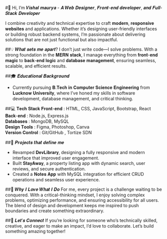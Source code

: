 #👋 Hi, I’m 𝑽𝒊𝒔𝒉𝒂𝒍 𝒎𝒂𝒖𝒓𝒚𝒂 - 𝑨 𝑾𝒆𝒃 𝑫𝒆𝒔𝒊𝒈𝒏𝒆𝒓, 𝑭𝒓𝒐𝒏𝒕-𝒆𝒏𝒅 𝒅𝒆𝒗𝒆𝒍𝒐𝒑𝒆𝒓, 𝒂𝒏𝒅 𝑭𝒖𝒍𝒍-𝑺𝒕𝒂𝒄𝒌 𝑫𝒆𝒗𝒆𝒍𝒐𝒑𝒆𝒓 

I combine creativity and technical expertise to craft 𝐦𝐨𝐝𝐞𝐫𝐧, 𝐫𝐞𝐬𝐩𝐨𝐧𝐬𝐢𝐯𝐞 𝐰𝐞𝐛𝐬𝐢𝐭𝐞𝐬 and applications. Whether it’s designing user-friendly interfaces or building robust backend systems, I’m passionate about delivering solutions that are not just functional but also impactful.  

##💡 𝑾𝒉𝒂𝒕 𝒔𝒆𝒕𝒔 𝒎𝒆 𝒂𝒑𝒂𝒓𝒕? 
I don’t just write code—I solve problems. With a strong foundation in the 𝐌𝐄𝐑𝐍 𝐬𝐭𝐚𝐜𝐤, I manage everything from 𝐟𝐫𝐨𝐧𝐭-𝐞𝐧𝐝 𝐦𝐚𝐠𝐢𝐜 to 𝐛𝐚𝐜𝐤-𝐞𝐧𝐝 𝐥𝐨𝐠𝐢𝐜 and 𝐝𝐚𝐭𝐚𝐛𝐚𝐬𝐞 𝐦𝐚𝐧𝐚𝐠𝐞𝐦𝐞𝐧𝐭, ensuring seamless, scalable, and efficient results.  

##🎓 𝑬𝒅𝒖𝒄𝒂𝒕𝒊𝒐𝒏𝒂𝒍 𝑩𝒂𝒄𝒌𝒈𝒓𝒐𝒖𝒏𝒅  
- Currently pursuing 𝐁.𝐓𝐞𝐜𝐡 𝐢𝐧 𝐂𝐨𝐦𝐩𝐮𝐭𝐞𝐫 𝐒𝐜𝐢𝐞𝐧𝐜𝐞 𝐄𝐧𝐠𝐢𝐧𝐞𝐞𝐫𝐢𝐧𝐠  from 𝐋𝐮𝐜𝐤𝐧𝐨𝐰 𝐔𝐧𝐢𝐯𝐞𝐫𝐬𝐢𝐭𝐲, where I’ve honed my skills in software development, database management, and critical thinking.  

##💻 𝐓𝐞𝐜𝐡 𝐒𝐭𝐚𝐜𝐤 
𝐅𝐫𝐨𝐧𝐭-𝐞𝐧𝐝 : HTML, CSS, JavaScript, Bootstrap, React  
𝐁𝐚𝐜𝐤-𝐞𝐧𝐝 : Node.js, Express.js  
𝐃𝐚𝐭𝐚𝐛𝐚𝐬𝐞𝐬 : MongoDB, MySQL  
𝐃𝐞𝐬𝐢𝐠𝐧 𝐓𝐨𝐨𝐥𝐬 : Figma, Photoshop, Canva  
𝐕𝐞𝐫𝐬𝐢𝐨𝐧 𝐂𝐨𝐧𝐭𝐫𝐨𝐥 : Git/GitHub , Tortize SDN 

##🚀 𝑷𝒓𝒐𝒋𝒆𝒄𝒕𝒔 𝒕𝒉𝒂𝒕 𝒅𝒆𝒇𝒊𝒏𝒆 𝒎𝒆  
- Revamped 𝐃𝐞𝐯𝐋𝐢𝐛𝐫𝐚𝐫𝐲, designing a fully responsive and modern interface that improved user engagement.  
- Built 𝐒𝐭𝐚𝐲𝐀𝐰𝐚𝐲, a property listing app with dynamic search, user reviews, and secure authentication.  
- Created a 𝐍𝐨𝐭𝐞𝐬 𝐀𝐩𝐩 with MySQL integration for efficient CRUD operations and seamless user experience.  

##🌟 𝑾𝒉𝒚 𝑰 𝑳𝒐𝒗𝒆 𝑾𝒉𝒂𝒕 𝑰 𝑫𝒐
For me, every project is a challenge waiting to be conquered. With a critical-thinking mindset, I enjoy solving complex problems, optimizing performance, and ensuring accessibility for all users. The blend of design and development keeps me inspired to push boundaries and create something extraordinary.  

##📩 𝑳𝒆𝒕’𝒔 𝑪𝒐𝒏𝒏𝒆𝒄𝒕 
If you’re looking for someone who’s technically skilled, creative, and eager to make an impact, I’d love to collaborate. Let’s build something amazing together!
<!---
vishucodebug/vishucodebug is a ✨ special ✨ repository because its `README.md` (this file) appears on your GitHub profile.
You can click the Preview link to take a look at your changes.
--->
